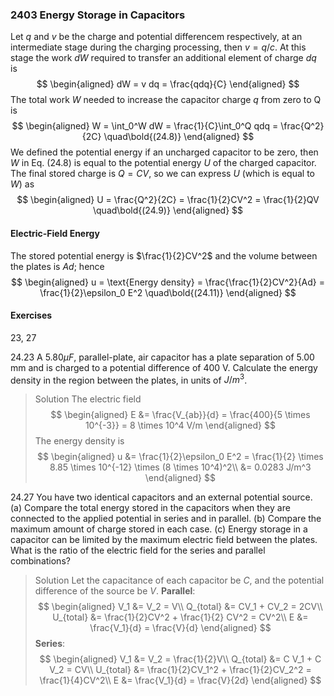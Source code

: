 ### 2403 Energy Storage in Capacitors
Let $q$ and $v$ be the charge and potential differencem respectively, at an intermediate stage during the charging processing, then $v =q/c$. At this stage the work $dW$ required to transfer an additional element of charge $dq$ is
$$
\begin{aligned}
dW = v dq = \frac{qdq}{C}
\end{aligned}
$$
The total work $W$ needed to increase the capacitor charge $q$ from zero to Q is
$$
\begin{aligned}
W = \int_0^W dW = \frac{1}{C}\int_0^Q qdq = \frac{Q^2}{2C} \quad\bold{(24.8)}
\end{aligned}
$$
We defined the potential energy if an uncharged capacitor to be zero, then $W$ in Eq. (24.8) is equal to the potential energy $U$ of the charged capacitor. The final stored charge is $Q = CV$, so we can express $U$ (which is equal to $W$) as
$$
\begin{aligned}
U = \frac{Q^2}{2C} = \frac{1}{2}CV^2 = \frac{1}{2}QV \quad\bold{(24.9)}
\end{aligned}
$$

#### Electric-Field Energy
The stored potential energy is $\frac{1}{2}CV^2$ and the volume between the plates is $Ad$; hence
$$
\begin{aligned}
u = \text{Energy density} = \frac{\frac{1}{2}CV^2}{Ad} = \frac{1}{2}\epsilon_0 E^2 \quad\bold{(24.11)}
\end{aligned}
$$

#### Exercises
23, 27

24.23 A $5.80 \mu F$, parallel-plate, air capacitor has a plate separation of 5.00 mm and is charged to a potential difference of 400 V. Calculate the energy density in the region between the plates, in units of $J/m^3$.
>Solution
The electric field
$$
\begin{aligned}
E &= \frac{V_{ab}}{d} = \frac{400}{5 \times 10^{-3}} = 8 \times 10^4 V/m
\end{aligned}
$$
The energy density is
$$
\begin{aligned}
u &= \frac{1}{2}\epsilon_0 E^2 = \frac{1}{2} \times 8.85 \times 10^{-12} \times (8 \times 10^4)^2\\
&= 0.0283 J/m^3
\end{aligned}
$$

24.27 You have two identical capacitors and an external potential source. (a) Compare the total energy stored in the capacitors when they are connected to the applied potential in series and in parallel. (b) Compare the maximum amount of charge stored in each case. (c) Energy storage in a capacitor can be limited by the maximum electric field between the plates. What is the ratio of the electric field for the series and parallel combinations?
>Solution
Let the capacitance of each capacitor be $C$, and the potential difference of the source be $V$.
**Parallel**:
$$
\begin{aligned}
V_1 &= V_2 = V\\
Q_{total} &= CV_1 + CV_2 = 2CV\\
U_{total} &= \frac{1}{2}CV^2 + \frac{1}{2} CV^2 = CV^2\\
E &= \frac{V_1}{d} = \frac{V}{d}
\end{aligned}
$$
**Series**:
$$
\begin{aligned}
V_1 &= V_2 = \frac{1}{2}V\\
Q_{total} &= C V_1 + C V_2 = CV\\
U_{total} &= \frac{1}{2}CV_1^2 + \frac{1}{2}CV_2^2 = \frac{1}{4}CV^2\\
E &= \frac{V_1}{d} = \frac{V}{2d}
\end{aligned}
$$
